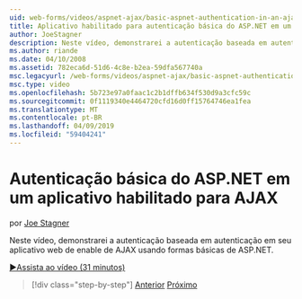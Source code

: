 ```yaml
---
uid: web-forms/videos/aspnet-ajax/basic-aspnet-authentication-in-an-ajax-enabled-application
title: Aplicativo habilitado para autenticação básica do ASP.NET em um AJAX | Microsoft Docs
author: JoeStagner
description: Neste vídeo, demonstrarei a autenticação baseada em autenticação em seu aplicativo web de enable de AJAX usando formas básicas de ASP.NET.
ms.author: riande
ms.date: 04/10/2008
ms.assetid: 782eca6d-51d6-4c8e-b2ea-59dfa567740a
msc.legacyurl: /web-forms/videos/aspnet-ajax/basic-aspnet-authentication-in-an-ajax-enabled-application
msc.type: video
ms.openlocfilehash: 5b723e97a0faac1c2b1dffb634f530d9a3cfc59c
ms.sourcegitcommit: 0f1119340e4464720cfd16d0ff15764746ea1fea
ms.translationtype: MT
ms.contentlocale: pt-BR
ms.lasthandoff: 04/09/2019
ms.locfileid: "59404241"
---
```

# <a name="basic-aspnet-authentication-in-an-ajax-enabled-application"></a>Autenticação básica do ASP.NET em um aplicativo habilitado para AJAX

por [Joe Stagner](https://github.com/JoeStagner)

Neste vídeo, demonstrarei a autenticação baseada em autenticação em seu aplicativo web de enable de AJAX usando formas básicas de ASP.NET.

[&#9654;Assista ao vídeo (31 minutos)](https://channel9.msdn.com/Blogs/ASP-NET-Site-Videos/basic-aspnet-authentication-in-an-ajax-enabled-application)

> [!div class="step-by-step"]
> [Anterior](implement-infinite-data-patterns-in-ajax.md)
> [Próximo](how-to-dynamically-change-css-using-the-aspnet-ajax-updatepanel.md)
